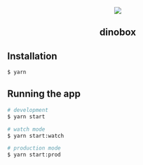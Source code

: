 <p align="center">
  <image src="https://github.com/cfanoulis/dinobox/blob/main/.github/readme-assets/dinobox.png?raw=true"></image>
</p>

  <h2 align="center">dinobox</h2>

## Installation

```bash
$ yarn
```

## Running the app

```bash
# development
$ yarn start

# watch mode
$ yarn start:watch

# production mode
$ yarn start:prod
```